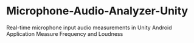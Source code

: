 # Microphone-Audio-Analyzer-Unity
Real-time microphone input audio measurements in Unity
Android Application
Measure Frequency and Loudness
